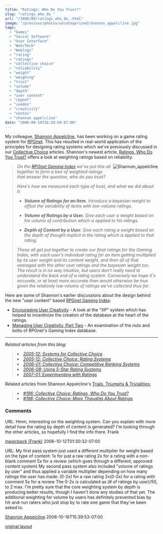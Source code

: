 ```yaml
---
title: "Ratings: Who Do You Trust?"
slug: "ratings_who_do_"
url: "/2006/09/ratings_who_do_.html"
image: "/previous/photos/uncategorized/shannon_appelcline.jpg"
tags:
  - "Games"
  - "Social Software"
  - "User Interface"
  - "Web/Tech"
  - "Weblogs"
  - "rating"
  - "ratings"
  - "collective choice"
  - "reliability"
  - "weight"
  - "weighing"
  - "trust"
  - "volume"
  - "depth"
  - "user content"
  - "rpgnet"
  - "inedex"
  - "creativity"
  - "skotos"
  - "shannon appelcline"
date: "2006-09-14T16:28:58-07:00"
---
```

<p>My colleague, <a href="http://www.skotos.net/about/staff/shannon_appelcline.php">Shannon Appelcline</a>, has been working on a game rating system for <a href="http://www.rpg.net">RPGnet</a>. This has resulted in real-world application of the principles for designing rating systems which we've previously discussed in our <a href="/2005/12/collective_choi.html">Collective Choice</a> articles. Shannon's newest article, <a href="http://www.skotos.net/articles/TTnT_/TTnT_196.phtml">Ratings,
Who Do You Trust?</a> offers a look at weighting ratings based on reliability.</p>
<p><img border="0" src="/previous/photos/uncategorized/shannon_appelcline.jpg" title="Shannon_appelcline" alt="Shannon_appelcline" style="margin: 0px 0px 5px 5px; float: right;" /></p><blockquote><p><em>On the <a href="http://index.rpg.net/">RPGnet Gaming Index</a> we've put this all together to form a tree of weighted ratings that answer the question, <em>who do you trust</em>?</em></p>
<p><em>Here's how we measured each type of trust, and what we did about it:</em></p>
<ul><li><p><em><strong>Volume of Ratings for an Item.</strong> Introduce a bayesian weight to offset the variability of items with low-volume ratings.</em></p></li>
<li><p><em><strong>Volume of Ratings by a User.</strong> Give each user a weight based on his volume of contribution which is applied to his ratings.</em></p>
</li>
<li><p><em><strong>Depth of Content by a User.</strong> Give each rating a weight based on the depth of thought implicit in the rating which is applied to that rating.</em></p>
</li></ul>
<p><em>These all get put together to create our final ratings for
the Gaming Index, with each user's individual rating for an item
getting multiplied by its user weight and its content weight, and then
all of that averaged with the other user ratings and the bayesian
weight too. The result is in no way intuitive, but users don't really
need to understand the back end of a rating system. Conversely we hope
it's accurate, or at least more accurate than would otherwise be true
given the relatively low volume of ratings we've collected thus far.</em></p>
</blockquote>
<p>Here are some of Shannon's earlier discussions about the design behind the new &quot;user content&quot; based <a href="http://index.rpg.net">RPGnet Gaming Index</a>:</p>
<ul>
<li><a href="http://www.skotos.net/articles/TTnT_/TTnT_191.phtml">Encouraging
User Creativity</a> - A look at the &quot;XP&quot; system which has helped to incentivize the creation of the database at the heart of the ratings.
</li>
<li><a href="http://www.skotos.net/articles/TTnT_/TTnT_193.phtml">Managing User Creativity, Part Two</a> - An examination of the nuts and bolts of RPGnet's Gaming Index database.
</li></ul>
<hr />
<p><em>Related articles from this blog:</em></p>
<blockquote>
<li><em><a href="/2005/12/systems_for_col.html">2005-12: Systems for Collective Choice</a></em></li>
<li><em><a href="/2005/12/collective_choi.html">2005-12: Collective Choice: Rating Systems</a></em></li>
<li><em><a href="/2006/01/ranking_systems.html">2006-01: Collective Choice: Competitive Ranking Systems</a></em></li>
<li><em><a href="/2006/08/using_5star_rat.html">2006-08: Using 5-Star Rating Systems</a></em></li>
<li><em><a href="/2007/01/collective_choi.html">2007-01: Experimenting with Ratings</a></em></li>
</blockquote>
<p>Related articles from Shannon Appelcline's <a href="http://www.skotos.net/articles/show-column.phtml?colname=TTnT_">Trials, Triumphs &amp; Trivialities:</a>
</p><blockquote><li><em><a href="http://www.skotos.net/articles/TTnT_/TTnT_196.phtml">#196: Collective Choice: Ratings, Who Do You Trust?</a></em>
</li>
<li><em><a href="http://www.skotos.net/articles/TTnT_/TTnT_198.phtml">#198: Collective Choice: More Thoughts About Ratings</a></em></li>
</blockquote>
<footer><h3>Comments</h3>
<div class="u-comment h-cite">
<p class="p-content p-name">URL:
Hmm, interesting on the weighting system.
Can you explain with more detail how the rating by depth of content is generated?
I'm looking through the other articles, so hopefully I find the info there.
Frank
</p>
<a class="u-author h-card" href="#">magicback (Frank)</a>
<time class="dt-published" datetime="2006-10-12T01:30:32-07:00">2006-10-12T01:30:32-07:00</time>
</div>
<div class="u-comment h-cite">
<p class="p-content p-name">URL:
My first pass system just used a different multiplier for weight based on the type of content:
1x for just a raw rating
2x for a rating with a non-blank comment
5x for a review (which goes through a different, approved content system)
My second pass system also included "volume of ratings by user" and thus applied a variable multiplier depending on how many ratings the user has made:
(0-2x) for a raw rating
2x(0-2x) for a rating with comment
5x for a review
The 0-2x is calculated as (# of ratings by user)/50, to 2 max.
I'm pretty sure that the core weighting system by depth is producing better results, though I haven't done any studies of that yet. The additional weighting for volume by users has definitely prevented bias by hit-and-run raters who just stop by to rate one game that they've been asked to.
</p>
<a class="u-author h-card" href="#">Shannon Appelcline</a>
<time class="dt-published" datetime="2006-10-16T15:39:53-07:00">2006-10-16T15:39:53-07:00</time>
</div>
</footer>
<p class="previous"><a href="/previous/2006/09/ratings_who_do_.html" rel="syndication" class="u-syndication" >orginal layout</a></p>

